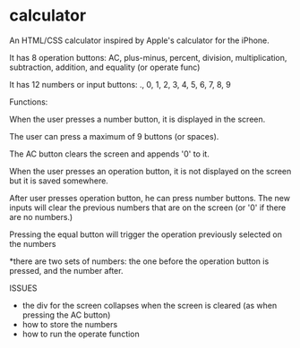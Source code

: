 # calculator

An HTML/CSS calculator inspired by Apple's calculator for the iPhone.

It has 8 operation buttons: AC, plus-minus, percent, division, multiplication, subtraction, addition, and equality (or operate func)

It has 12 numbers or input buttons: ., 0, 1, 2, 3, 4, 5, 6, 7, 8, 9

Functions:

When the user presses a number button, it is displayed in the screen.

The user can press a maximum of 9 buttons (or spaces).

The AC button clears the screen and appends '0' to it.

When the user presses an operation button, it is not displayed on the screen but it is saved somewhere.

After user presses operation button, he can press number buttons. The new inputs will clear the previous numbers that are on the screen (or '0' if there are no numbers.)

Pressing the equal button will trigger the operation previously selected on the numbers

\*there are two sets of numbers: the one before the operation button is pressed, and the number after.

ISSUES

- the div for the screen collapses when the screen is cleared (as when pressing the AC button)
- how to store the numbers
- how to run the operate function
